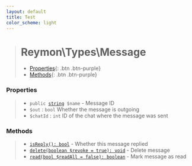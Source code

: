 ```yaml
---
layout: default
title: Test
color_scheme: light
---
```

> # Reymon\Types\Message
> - [Properties](#Properties){: .btn .btn-purple}
> - [Methods](#Methods){: .btn .btn-purple}

### Properties
> - `public `[`string`](#felan)` $name` - Message ID
> - `$out` : `bool` Whether the message is outgoing
> - `$chatId` : `int` ID of the chat where the message was sent

### Methods
> - [`isReply(): bool`](#felan) - Whether this message replied
> - [`delete(boolean $revoke = true): void`](#felan) - Delete message
> - [`read(bool $readAll = false): boolean`](#felan) - Mark message as read
